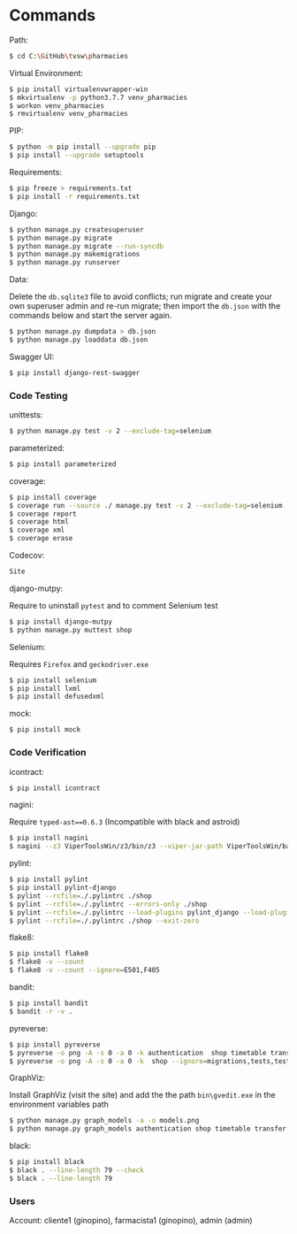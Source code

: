 # Commands

Path:

```bash
$ cd C:\GitHub\tvsw\pharmacies
```

Virtual Environment:

```bash
$ pip install virtualenvwrapper-win
$ mkvirtualenv -p python3.7.7 venv_pharmacies
$ workon venv_pharmacies
$ rmvirtualenv venv_pharmacies
```

PIP:

```bash
$ python -m pip install --upgrade pip
$ pip install --upgrade setuptools
```

Requirements:

```bash
$ pip freeze > requirements.txt
$ pip install -r requirements.txt
```

Django:

```bash
$ python manage.py createsuperuser
$ python manage.py migrate
$ python manage.py migrate --run-syncdb
$ python manage.py makemigrations
$ python manage.py runserver
```

Data:

Delete the `db.sqlite3` file to avoid conflicts; run migrate and create your own superuser admin and re-run migrate; then import the `db.json` with the commands below and start the server again.

```bash
$ python manage.py dumpdata > db.json
$ python manage.py loaddata db.json
```

Swagger UI:

```bash
$ pip install django-rest-swagger
```

### Code Testing

unittests:

```bash
$ python manage.py test -v 2 --exclude-tag=selenium
```

parameterized:

```bash
$ pip install parameterized
```

coverage:

```bash
$ pip install coverage
$ coverage run --source ./ manage.py test -v 2 --exclude-tag=selenium
$ coverage report
$ coverage html
$ coverage xml
$ coverage erase
```

Codecov:

```bash
Site
```

django-mutpy:

Require to uninstall `pytest` and to comment Selenium test

```bash
$ pip install django-mutpy
$ python manage.py muttest shop
```

Selenium:

Requires `Firefox` and `geckodriver.exe`

```bash
$ pip install selenium
$ pip install lxml
$ pip install defusedxml
```

mock:

```bash
$ pip install mock
```

### Code Verification

icontract:

```bash
$ pip install icontract
```

nagini:

Require `typed-ast==0.6.3` (Incompatible with black and astroid)

```bash
$ pip install nagini
$ nagini --z3 ViperToolsWin/z3/bin/z3 --viper-jar-path ViperToolsWin/backends/silicon.jar shop/views.py
```

pylint:

```bash
$ pip install pylint
$ pip install pylint-django
$ pylint --rcfile=./.pylintrc ./shop
$ pylint --rcfile=./.pylintrc --errors-only ./shop
$ pylint --rcfile=./.pylintrc --load-plugins pylint_django --load-plugins pylint_django.checkers.db_performance ./shop
$ pylint --rcfile=./.pylintrc ./shop --exit-zero
```

flake8:

```bash
$ pip install flake8
$ flake8 -v --count
$ flake8 -v --count --ignore=E501,F405
```

bandit:

```bash
$ pip install bandit
$ bandit -r -v .
```

pyreverse:

```bash
$ pip install pyreverse
$ pyreverse -o png -A -s 0 -a 0 -k authentication  shop timetable transfer --ignore=migrations,tests,tests.py
$ pyreverse -o png -A -s 0 -a 0 -k  shop --ignore=migrations,tests,tests.py
```

GraphViz:

Install GraphViz (visit the site) and add the the path `bin\gvedit.exe` in the environment variables path

```bash
$ python manage.py graph_models -a -o models.png
$ python manage.py graph_models authentication shop timetable transfer -o apps.png
```

black:

```bash
$ pip install black
$ black . --line-length 79 --check
$ black . --line-length 79
```

### Users

Account: cliente1 (ginopino), farmacista1 (ginopino), admin (admin)
